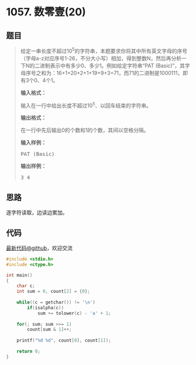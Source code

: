 <h1>1057. 数零壹(20)</h1>

## 题目

> <div id="problemContent">
> <p>给定一串长度不超过10<sup>5</sup>的字符串，本题要求你将其中所有英文字母的序号（字母a-z对应序号1-26，不分大小写）相加，得到整数N，然后再分析一下N的二进制表示中有多少0、多少1。例如给定字符串“PAT (Basic)”，其字母序号之和为：16+1+20+2+1+19+9+3=71，而71的二进制是1000111，即有3个0、4个1。
> </p>
> <p><b>
> 输入格式：
> </b></p>
> <p>
> 输入在一行中给出长度不超过10<sup>5</sup>、以回车结束的字符串。
> </p>
> <p><b>
> 输出格式：
> </b></p>
> <p>
> 在一行中先后输出0的个数和1的个数，其间以空格分隔。
> </p>
> <b>输入样例：</b><pre>
> PAT (Basic)
> </pre>
> <b>输出样例：</b><pre>
> 3 4
> </pre>
> </div>

## 思路

逐字符读取，边读边累加。

## 代码

[最新代码@github](https://github.com/OliverLew/PAT/blob/master/PATBasic/1057.c)，欢迎交流
```c
#include <stdio.h>
#include <ctype.h>

int main()
{
    char c;
    int sum = 0, count[2] = {0};
    
    while((c = getchar()) != '\n') 
        if(isalpha(c))
            sum += tolower(c) - 'a' + 1;
    
    for(; sum; sum >>= 1)
        count[sum & 1]++;
    
    printf("%d %d", count[0], count[1]);
    
    return 0;
}

```